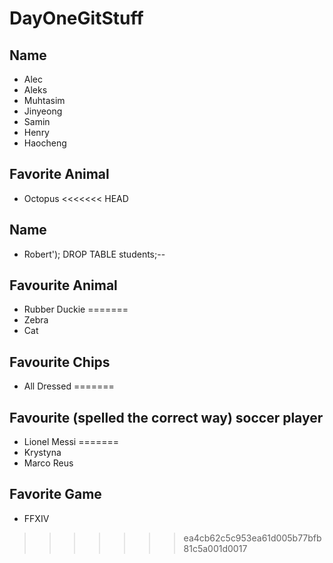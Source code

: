 # DayOneGitStuff

## Name
- Alec
- Aleks
- Muhtasim
- Jinyeong
- Samin 
- Henry
- Haocheng

## Favorite Animal
- Octopus
<<<<<<< HEAD

## Name
- Robert'); DROP TABLE students;--

## Favourite Animal
- Rubber Duckie
=======
- Zebra
- Cat

## Favourite Chips
- All Dressed
=======
## Favourite (spelled the correct way) soccer player
- Lionel Messi
=======
- Krystyna
- Marco Reus

## Favorite Game
- FFXIV
>>>>>>> ea4cb62c5c953ea61d005b77bfb81c5a001d0017
